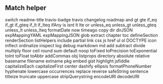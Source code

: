 ## Match helper

switch
readme-title
travis-badge
travis
changelog
roadmap
and
gt
gte
if_eq
if_gt
if_gteq
if_lt
if_lteq
ifAny
is
isnt
lt
lte
or
unless_eq
unless_gt
unless_gteq
unless_lt
unless_lteq
formatDate
now
timeago
copy
dir
dirJSON
expMappingYAML
expMappingJSON
glob
extract
chapter
toc
defineSection
renderSection
listHelpers
include
partial
link
css
js
href
ul
ol
DOCTYPE
icon
inflect
ordinalize
inspect
log
debug
markdown
md
add
subtract
divide
multiply
floor
ceil
round
sum
default
noop
toFixed
toPrecision
toExponential
toInt
toFloat
toAbbr
addCommas
obj
listprops
directory
absolute
relative
basename
filename
extname
pkg
embed
gist
highlight
jsfiddle
capitalizeEach
capitalizeFirst
center
dashify
ellipsis
formatPhoneNumber
hyphenate
lowercase
occurrences
replace
reverse
safeString
sentence
titleize
truncate
uppercase
stripQuerystring
encodeURI
decodeURI